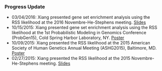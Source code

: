 ### Progress Update

- 03/04/2016: Xiang presented gene set enrichment analysis using the RSS likelihood at the 2016 Novembre-He-Stephens meeting. [Slides](http://www.stat.uchicago.edu/~xiangzhu/NHS_20160304.pdf)
- 10/15/2015: Xiang presented gene set enrichment analysis using the RSS likelihood at the 1st Probabilistic Modeling in Genomics Conference (ProbGen15), Cold Spring Harbor Laboratory, NY. [Poster](http://www.stat.uchicago.edu/~xiangzhu/CSHL_2015.pdf)
- 10/09/2015: Xiang presented the RSS likelihood at the 2015 American Society of Human Genetics Annual Meeting (ASHG2015), Baltimore, MD. [Poster](http://www.stat.uchicago.edu/~xiangzhu/ASHG_2015.pdf) 
- 02/27/2015: Xiang presented the RSS likelihood at the 2015 Novembre-He-Stephens meeting. [Slides](http://www.stat.uchicago.edu/~xiangzhu/NHS_20150227.html)
